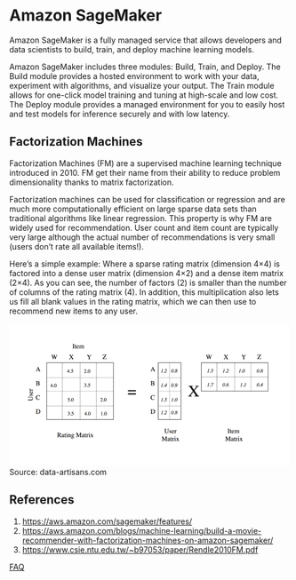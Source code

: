 

# Amazon SageMaker

Amazon SageMaker is a fully managed service that allows developers and data scientists to build, train, and deploy machine learning models.

Amazon SageMaker includes three modules: Build, Train, and Deploy. The Build module provides a hosted environment to work with your data, experiment with algorithms, and visualize your output. The Train module allows for one-click model training and tuning at high-scale and low cost. The Deploy module provides a managed environment for you to easily host and test models for inference securely and with low latency. 

## Factorization Machines

Factorization Machines (FM) are a supervised machine learning technique introduced in 2010. FM get their name from their ability to reduce problem dimensionality thanks to matrix factorization.

Factorization machines can be used for classification or regression and are much more computationally efficient on large sparse data sets than traditional algorithms like linear regression. This property is why FM are widely used for recommendation. User count and item count are typically very large although the actual number of recommendations is very small (users don’t rate all available items!).

Here’s a simple example: Where a sparse rating matrix (dimension 4×4) is factored into a dense user matrix (dimension 4×2) and a dense item matrix (2×4). As you can see, the number of factors (2) is smaller than the number of columns of the rating matrix (4). In addition, this multiplication also lets us fill all blank values in the rating matrix, which we can then use to recommend new items to any user.

![Factorization](Factorization.png)
Source: data-artisans.com

## References
1. https://aws.amazon.com/sagemaker/features/
2. https://aws.amazon.com/blogs/machine-learning/build-a-movie-recommender-with-factorization-machines-on-amazon-sagemaker/
3. https://www.csie.ntu.edu.tw/~b97053/paper/Rendle2010FM.pdf


[FAQ](FAQ.md)
